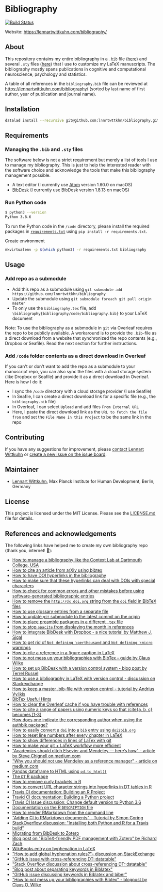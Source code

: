 # Bibliography

[![Build Status](https://app.travis-ci.com/lnnrtwttkhn/bibliography.svg?branch=master)](https://app.travis-ci.com/lnnrtwttkhn/bibliography)

Website: https://lennartwittkuhn.com/bibliography/

## About

This repository contains my entire bibliography in a `.bib` file ([here](https://github.com/lnnrtwttkhn/bibliography/blob/master/code/bibliography.bib)) and several `.sty` files ([here](https://github.com/lnnrtwttkhn/bibliography/tree/master/code)) that I use to customize my LaTeX manuscripts.
The bibliography mostly spans publications in cognitive and computational neuroscience, psychology and statistics.

A table of all references in the `bibliography.bib` file can be reviewed at https://lennartwittkuhn.com/bibliography/ (sorted by last name of first author, year of publication and journal name).

## Installation

```bash
datalad install --recursive git@github.com:lnnrtwttkhn/bibliography.git
```

## Requirements

### Managing the `.bib` and `.sty` files

The software below is not a strict requirement but merely a list of tools I use to manage my bibliography.
This is just to help the interested reader with the software choice and acknowledge the tools that make this bibliography management possible.

* A text editor (I currently use [Atom](https://atom.io/) version 1.60.0 on macOS)
* [BibDesk](https://bibdesk.sourceforge.io/) (I currently use BibDesk version 1.8.13  on macOS)

### Run Python code

```bash
$ python3 --version
Python 3.8.6
```

To run the Python code in the `/code` directory, please install the required packages in [`requirements.txt`](requirements.txt) using `pip install -r requirements.txt`.

Create environment

```bash
mkvirtualenv -p $(which python3) -r requirements.txt bibliography
```

## Usage

### Add repo as a submodule

* Add this repo as a submodule using `git submodule add https://github.com/lnnrtwttkhn/bibliography`
* Update the submodule using `git submodule foreach git pull origin master`
* To only use the `bibliography.tex` file, add `\bibliography{bibliography/code/bibliography.bib}` to your LaTeX document

Note: To use the bibliography as a submodule in `git` via Overleaf requires the repo to be publicly available.
A workaround is to provide the `.bib`-file as a direct download from a website that synchronized the repo contents (e.g., Dropbox or Seafile).
Read the next section for further instructions.

### Add `/code` folder contents as a direct download in Overleaf

If you can't or don't want to add the repo as a submodule to your manuscript repo, you can also sync the files with a cloud storage system (like Dropbox or Seafile) and provide it as a direct download in Overleaf. Here is how I do it:

* I sync the `/code` directory with a cloud storage provider (I use Seafile)
* In Seafile, I can create a direct download link for a specific file (e.g., the `bibliography.bib` file)
* In Overleaf, I can select `Upload` and add files `From External URL`
* Here, I paste the direct download link as the `URL to fetch the file from` and set the `File Name in this Project` to be the same link in the repo

## Contributing

If you have any suggestions for improvement, please [contact Lennart Wittkuhn](mailto:wittkuhn@mpib-berlin.mpg.de) or [create a new issue on the issue board](https://github.com/lnnrtwttkhn/bibliography/issues).

## Maintainer

* [Lennart Wittkuhn](mailto:wittkuhn@mpib-berlin.mpg.de), Max Planck Institute for Human Development, Berlin, Germany

## License

This project is licensed under the MIT License.
Please see the [LICENSE.md](LICENSE.md) file for details.

## References and acknowledgements

The following links have helped me to create my own bibliography repo (thank you, internet! :pray:):

* [How to manage a bibliography like the Context Lab at Dartmouth College, USA](https://github.com/ContextLab/CDL-bibliography)
* [How to cite an article from arXiv using bibtex](https://tex.stackexchange.com/a/311325)
* [How to have DOI hyperlinks in the bibliography](https://tex.stackexchange.com/questions/3802/how-to-get-doi-links-in-bibliography)
* [How to make sure that these hyperlinks can deal with DOIs with special characters](https://tex.stackexchange.com/a/19734)
* [How to check for common errors and other mistakes before using software-generated bibliographic entries](https://tex.stackexchange.com/questions/386053/software-generated-bibliographic-entries-common-errors-and-other-mistakes-to-ch)
* [How to remove the `http://dx.doi.org` string from the `doi` field in BibTeX files](https://tex.stackexchange.com/questions/214393/how-to-remove-http-dx-doi-org-string-from-doi-field-in-bibtex-style)
* [How to use glossary entries from a separate file](https://tex.stackexchange.com/questions/287072/creating-glossary-entries-in-separate-file)
* [How to update `git` submodule to the latest commit on the origin](https://stackoverflow.com/questions/5828324/update-git-submodule-to-latest-commit-on-origin)
* [How to place preamble packages in a different `.tex` file](https://tex.stackexchange.com/questions/339923/place-preamble-packages-in-a-different-tex-file)
* [How to stop `apacite` from displaying the month in references](https://tex.stackexchange.com/questions/500421/bibliography-style-apacite-how-to-suppress-month-and-day-fields)
* [How to integrate BibDesk with Dropbox - a nice tutorial by Matthew J. Sigal](https://www.matthewsigal.com/post/integrating-bibdesk-with-dropbox.html)
* [How to get rid of `Not defining \perthousand` and `Not defining \micro` warnings](https://tex.stackexchange.com/questions/165115/getting-not-defining-perthousnad-and-not-defining-micro-when-compiling-beamer)
* [How to cite a reference in a figure caption in LaTeX](https://tex.stackexchange.com/questions/227833/cite-references-in-figure-caption)
* [How to not mess up your bibliographies with BibTex - guide by Claus Wilke](https://serialmentor.com/blog/2015/10/2/Bibtex)
* [How to set up BibDesk with a version control system - blog post by Terrel Russel](https://weblog.terrellrussell.com/2007/02/bibdesk-bibtex-and-subversion-an-academics-necessity/)
* [How to use a bibliography in LaTeX with version control - discussion on Stackexchange](https://tex.stackexchange.com/questions/297075/latex-git-bibliography)
* [How to keep a master .bib-file with version control - tutorial by Andrius Vylikis](http://andrius.velykis.lt/2012/06/master-bibtex-file-git-submodules/)
* [BibTex Useful Hints](https://www.openoffice.org/bibliographic/bibtex-defs.html)
* [How to clear the Overleaf cache if you have trouble with references](https://de.overleaf.com/learn/how-to/Clearing_the_cache)
* [How to cite a range of papers using numeric keys so that /cite{a, b, c} becomes [1-3]](https://tex.stackexchange.com/questions/3871/citing-a-range-of-papers-using-numeric-keys-as-in-citea-b-c-1-3)
* [How does one indicate the corresponding author when using the authblk package?](https://tex.stackexchange.com/questions/309819/how-does-one-indicate-the-corresponding-author-when-using-the-authblk-package)
* [How to easily convert a `doi` into a `bib` entry using `doi2bib.org`](https://www.doi2bib.org/)
* [How to reset line numbers after every chapter in LaTeX](https://tex.stackexchange.com/questions/435418/restart-line-numbers-after-every-chapter)
* [How to show differences in lines of LaTex with git](https://twitter.com/russpoldrack/status/1209481756497383426?s=20)
* [How to make your git + LaTeX workflow more efficient](https://stackoverflow.com/a/6190412)
* ["Academics should ditch Elsevier and Mendeley — here’s how" - article by Steve Chignell on medium.com](https://medium.com/the-nature-of-food/academics-should-ditch-elsevier-and-mendeley-heres-how-153f1a8bf5f4)
* ["Why you should not use Mendeley as a reference manager" - article on medium.com](https://medium.com/@gagarine/3-reasons-you-shouldn-t-use-mendeley-8f00d609bd12)
* [Pandas dataframe to HTML using `pd.to_html()`](https://pandas.pydata.org/pandas-docs/stable/reference/api/pandas.DataFrame.to_html.html)
* [The `DT` R package](https://rstudio.github.io/DT)
* [How to remove curly brackets in R](https://stackoverflow.com/questions/17528159/removing-curly-brackets-in-r)
* [How to convert URL character strings into hyperlinks in DT tables in R](https://stackoverflow.com/questions/30901027/convert-a-column-of-text-urls-into-active-hyperlinks-in-shiny)
* [Travis CI documentation: Building an R Project](https://docs.travis-ci.com/user/languages/r/)
* [Travid CI documentation: Building a Python project](https://docs.travis-ci.com/user/languages/python/)
* [Travis CI Issue discussion: Change default version to Python 3.6](https://travis-ci.community/t/change-default-version-of-python-to-3-6/8663/3)
* [Documentation on the R `DESCRIPTION` file](https://r-pkgs.org/description.html)
* [How to render RMarkdown from the command line](https://github.com/rstudio/rmarkdown/issues/1100)
* ["Adding CI to RMarkdown documents" - Tutorial by Simon Goring](http://www.goring.org/resources/Adding_CI_To_RMarkdown.html)
* [StackOverflow discussion: "Installing both Python and R for a Travis build"](https://stackoverflow.com/questions/44317627/installing-both-python-and-r-for-a-travis-build)
* [Migrating from BibDesk to Zotero](https://inkdroid.org/2020/09/03/bibdesk-and-zotero/)
* [Blog post on "BibTeX-friendly PDF management with Zotero" by Richard Zach](https://richardzach.org/2019/02/09/bibtex-friendly-pdf-management-with-zotero/)
* [WikiBooks entry on hyphenation in LaTeX](https://en.wikibooks.org/wiki/LaTeX/Text_Formatting#Hyphenation)
* ["How to add global hyphenation rules?"- discussion on StackExchange](https://tex.stackexchange.com/questions/27890/how-to-add-global-hyphenation-rules)
* ["GitHub issue with cross-referencing DT::datatable"](https://github.com/rstudio/bookdown/issues/313)
* ["Stack Overflow discussion about cross-referencing DT::datatable"](https://stackoverflow.com/questions/49819892/cross-referencing-dtdatatable-in-bookdown)
* ["Blog post about separating keywords in Biblatex"](http://kiluvonprince.de/bibtex-bibliographies-selected-by-keywords-with-customised-keyword-separators/)
* ["GitHub issue discussing keywords in Biblatex and biber"](https://github.com/plk/biblatex/issues/241)
* ["How to not mess up your bibliographies with Bibtex" - blogpost by Claus O. Wilke](https://clauswilke.com/blog/2015/10/02/bibtex/)
